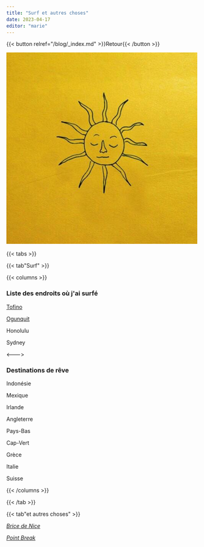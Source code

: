 ```yaml
---
title: "Surf et autres choses"
date: 2023-04-17
editor: "marie"
---
```


{{< button relref="/blog/_index.md" >}}Retour{{< /button >}}

![yellow](IMG_4034.JPG)

{{< tabs >}}

{{< tab"Surf" >}}

{{< columns >}} <!-- begin columns block -->

### Liste des endroits où j'ai surfé

[Tofino](https://marieperr.github.io/surfsup/blog/lhistoire/)

[Ogunquit](https://marieperr.github.io/surfsup/blog/le-d%C3%A9but/)

Honolulu

Sydney

<---> <!-- magic separator, between columns -->

### Destinations de rêve

Indonésie

Mexique

Irlande

Angleterre

Pays-Bas

Cap-Vert

Grèce

Italie

Suisse

{{< /columns >}}









{{< /tab >}}

{{< tab"et autres choses" >}}

[*Brice de Nice*](https://www.youtube.com/watch?v=JgjGq82rRVI) 

[*Point Break*](https://www.youtube.com/watch?v=jcDD2-s4vWA)  




